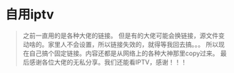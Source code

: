 # 自用iptv

> 之前一直用的是各种大佬的链接。
> 但是有的大佬可能会换链接，源文件变动啥的。家里人不会设置，所以链接失效的，就得等我回去搞。。。
> 所以现在自己搞个固定链接。内容还都是从网络上的各种大神那里copy过来。
> 最后感谢各位大佬的无私分享。我们还能看IPTV，感谢！！！
